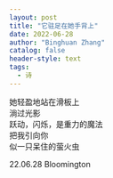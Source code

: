 ```yaml
---
layout: post
title: "它驻足在她手背上"
date: 2022-06-28
author: "Binghuan Zhang"
catalog: false
header-style: text
tags:
  - 诗
---
```


她轻盈地站在滑板上  
淌过光影  
跃动，闪烁，是重力的魔法  
把我引向你  
似一只呆住的萤火虫  

22.06.28 Bloomington
